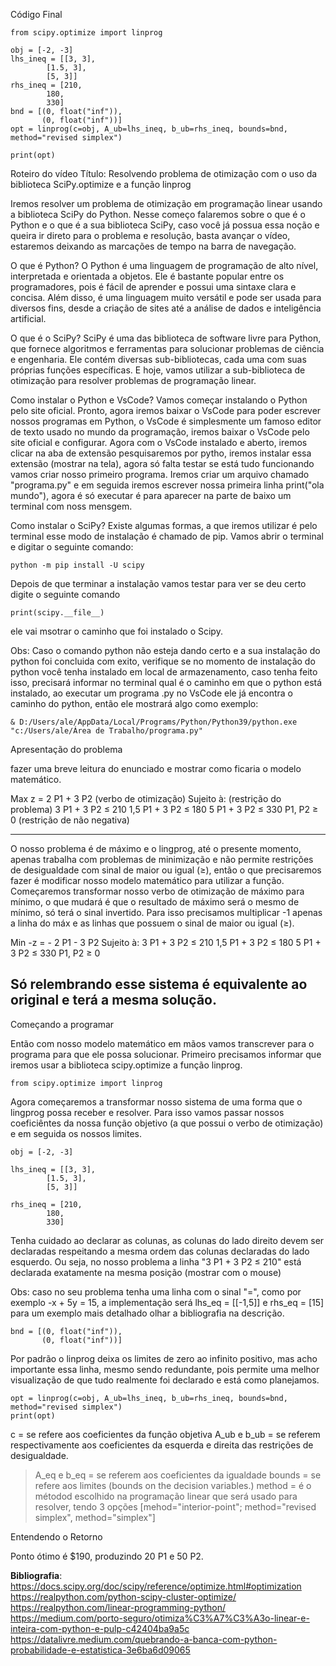 Código Final
```
from scipy.optimize import linprog 

obj = [-2, -3] 
lhs_ineq = [[3, 3], 
	    [1.5, 3], 
	    [5, 3]] 
rhs_ineq = [210, 
	    180, 
	    330] 
bnd = [(0, float("inf")), 
       (0, float("inf"))] 
opt = linprog(c=obj, A_ub=lhs_ineq, b_ub=rhs_ineq, bounds=bnd, method="revised simplex")

print(opt)
```

Roteiro do vídeo
Título: Resolvendo problema de otimização com o uso da biblioteca SciPy.optimize e a função linprog

Iremos resolver um problema de otimização em programação linear  usando a biblioteca SciPy do Python. 
Nesse começo falaremos sobre o que é o Python e o que é a sua biblioteca SciPy, caso você já possua essa noção 
e queira ir direto para o problema e resolução, basta avançar o vídeo, estaremos deixando as marcações de tempo na barra de navegação.

O que é Python?
O Python é uma linguagem de programação de alto nível, interpretada e orientada a objetos. Ele é bastante popular entre os programadores, pois é fácil de aprender e possui uma sintaxe clara e concisa. Além disso, é uma linguagem muito versátil e pode ser usada para diversos fins, desde a criação de sites até a análise de dados e inteligência artificial.

O que é o SciPy?
SciPy é uma das biblioteca de software livre para Python, que fornece algoritmos e ferramentas para solucionar problemas de ciência e engenharia. Ele contém diversas sub-bibliotecas, cada uma com suas próprias funções específicas. E hoje, vamos utilizar a sub-biblioteca de otimização para resolver problemas de programação linear.

Como instalar o Python e VsCode?
Vamos começar instalando o Python pelo site oficial. Pronto, agora iremos baixar o VsCode para poder escrever nossos programas em Python, o VsCode é simplesmente um famoso editor de texto usado no mundo da programação, iremos baixar o VsCode pelo site oficial e configurar.
Agora com o VsCode instalado e aberto, iremos clicar na aba de extensão pesquisaremos por pytho, iremos instalar essa extensão (mostrar na tela), agora só falta testar se está tudo funcionando vamos criar nosso primeiro programa. 
Iremos criar um arquivo chamado "programa.py" e em seguida iremos escrever nossa primeira linha print("ola mundo"), agora é só executar é para aparecer na parte de baixo um terminal com noss mensgem.

Como instalar o SciPy?
Existe algumas formas, a que iremos utilizar é pelo terminal esse modo de instalação é chamado de pip.
Vamos abrir o terminal e digitar o seguinte comando:
```
python -m pip install -U scipy
```
Depois de que terminar a instalação vamos testar para ver se deu certo digite o seguinte comando
```
print(scipy.__file__)
```
ele vai msotrar o caminho que foi instalado o Scipy.

Obs: Caso o comando python não esteja dando certo e a sua instalação do python foi concluida com exito, verifique se no momento de instalação do python você tenha instalado em local de armazenamento, caso tenha feito isso, precisará informar no terminal qual é o caminho em que o python está instalado, ao executar um programa .py no VsCode ele já encontra o caminho do python, então ele mostrará algo como exemplo:
```
& D:/Users/ale/AppData/Local/Programs/Python/Python39/python.exe "c:/Users/ale/Área de Trabalho/programa.py"
```


Apresentação do problema 

fazer uma breve leitura do enunciado e mostrar como ficaria o modelo matemático.

Max z = 2 P1 + 3 P2 (verbo de otimização)
 Sujeito à: (restrição do problema)
  3  P1 +  3 P2 ≤ 210 
 1,5 P1 +  3 P2 ≤ 180
  5  P1 +  3 P2 ≤ 330
 P1, P2 ≥ 0 (restrição de não negativa)

---------------------------------------------

O nosso problema é de máximo e o lingprog, até o presente momento, apenas trabalha com problemas de minimização e não permite restrições de desigualdade com sinal de maior ou igual (≥), então o que precisaremos fazer é modificar nosso modelo matemático para utilizar a função.
Começaremos transformar nosso verbo de otimização de máximo para mínimo, o que mudará é que o resultado de máximo será o mesmo de mínimo,  só terá o sinal invertido. Para isso precisamos multiplicar -1 apenas a linha do máx e as linhas que possuem o sinal de maior ou igual (≥). 

Min -z = - 2 P1 - 3 P2
 Sujeito à:
  3  P1 +  3 P2 ≤ 210 
 1,5 P1 +  3 P2 ≤ 180
  5  P1 +  3 P2 ≤ 330
 P1, P2 ≥ 0

Só relembrando esse sistema é equivalente ao original e terá a mesma solução.
-------------------------------------------

Começando a programar

Então com nosso modelo matemático em mãos vamos transcrever para o programa para que ele possa solucionar.
Primeiro precisamos informar que iremos usar a biblioteca scipy.optimize a função linprog.

```
from scipy.optimize import linprog
```

Agora começaremos a transformar nosso sistema de uma forma que o lingprog possa receber e resolver. Para isso vamos passar nossos coeficiêntes da nossa função objetivo (a que possui o verbo de otimização) e em seguida os nossos limites.

```
obj = [-2, -3]

lhs_ineq = [[3, 3],
	    [1.5, 3],
	    [5, 3]]

rhs_ineq = [210,
	    180,
	    330]
```

Tenha cuidado ao declarar as colunas, as colunas do lado direito devem ser declaradas respeitando a mesma ordem
das colunas declaradas do lado esquerdo. Ou seja, no nosso problema a linha "3  P1 +  3 P2 ≤ 210" está declarada
exatamente na mesma posição (mostrar com o mouse)

Obs: caso no seu problema tenha uma linha com o sinal "=", como por exemplo -x + 5y = 15, a implementação
será lhs_eq = [[-1,5]] e  rhs_eq = [15] para um exemplo mais detalhado olhar a bibliografia na descrição.

```
bnd = [(0, float("inf")),
       (0, float("inf"))]
```

Por padrão o linprog deixa os limites de zero ao infinito positivo, mas acho importante essa linha, mesmo sendo redundante, pois permite uma melhor visualização de que tudo realmente foi declarado e está como planejamos.

```
opt = linprog(c=obj, A_ub=lhs_ineq, b_ub=rhs_ineq, bounds=bnd, method="revised simplex")
print(opt)
```

c = se refere aos coeficientes da função objetiva
A_ub e b_ub = se referem respectivamente aos coeficientes da esquerda e direita das restrições de desigualdade.
> A_eq e b_eq = se referem aos coeficientes da igualdade
bounds = se refere aos limites (bounds on the decision variables.)
method = é o métodod escolhido na programação linear que será usado para resolver, tendo 3 opções
[mehod="interior-point"; method="revised simplex", method="simplex"]

Entendendo o Retorno 
 [](/Fatec/images/result.png)

Ponto ótimo é $190, produzindo 20 P1 e 50 P2.

**Bibliografia**:
https://docs.scipy.org/doc/scipy/reference/optimize.html#optimization
https://realpython.com/python-scipy-cluster-optimize/
https://realpython.com/linear-programming-python/
https://medium.com/porto-seguro/otimiza%C3%A7%C3%A3o-linear-e-inteira-com-python-e-pulp-c42404ba9a5c
https://datalivre.medium.com/quebrando-a-banca-com-python-probabilidade-e-estatistica-3e6ba6d09065